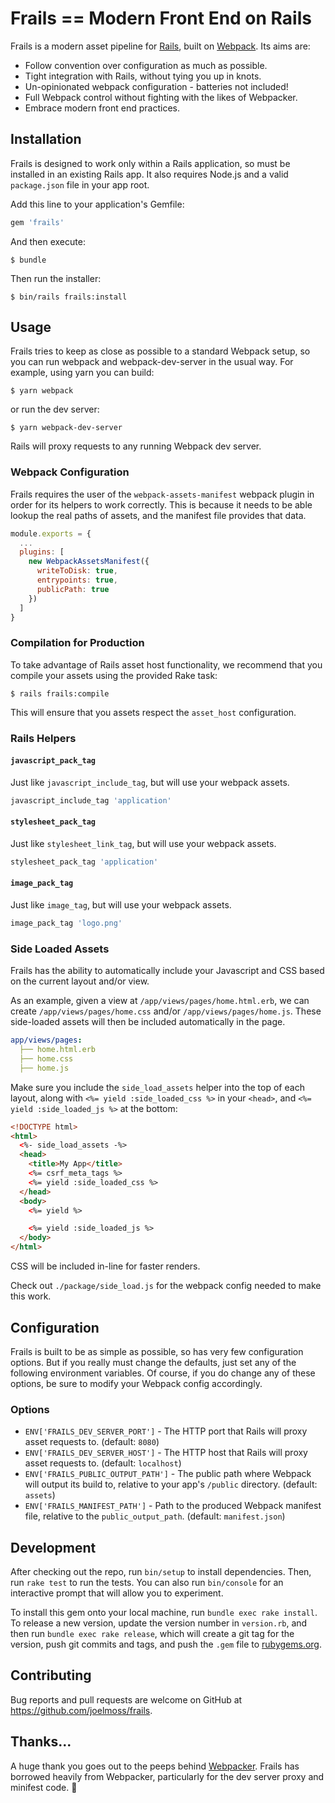 # Frails == Modern Front End on Rails

Frails is a modern asset pipeline for [Rails](https://rubyonrails.org), built on [Webpack](https://webpack.js.org/). Its aims are:

  - Follow convention over configuration as much as possible.
  - Tight integration with Rails, without tying you up in knots.
  - Un-opinionated webpack configuration - batteries not included!
  - Full Webpack control without fighting with the likes of Webpacker.
  - Embrace modern front end practices.

## Installation

Frails is designed to work only within a Rails application, so must be installed in an existing Rails app. It also requires Node.js and a valid `package.json` file in your app root.

Add this line to your application's Gemfile:

```ruby
gem 'frails'
```

And then execute:

    $ bundle

Then run the installer:

    $ bin/rails frails:install

## Usage

Frails tries to keep as close as possible to a standard Webpack setup, so you can run webpack and webpack-dev-server in the usual way. For example, using yarn you can build:

    $ yarn webpack

or run the dev server:

    $ yarn webpack-dev-server

Rails will proxy requests to any running Webpack dev server.

### Webpack Configuration

Frails requires the user of the `webpack-assets-manifest` webpack plugin in order for its helpers to
work correctly. This is because it needs to be able lookup the real paths of assets, and the
manifest file provides that data.

```javascript
module.exports = {
  ...
  plugins: [
    new WebpackAssetsManifest({
      writeToDisk: true,
      entrypoints: true,
      publicPath: true
    })
  ]
}
```

### Compilation for Production

To take advantage of Rails asset host functionality, we recommend that you compile your assets using the provided Rake task:

    $ rails frails:compile

This will ensure that you assets respect the `asset_host` configuration.

### Rails Helpers

#### `javascript_pack_tag`

Just like `javascript_include_tag`, but will use your webpack assets.

```ruby
javascript_include_tag 'application'
```

#### `stylesheet_pack_tag`

Just like `stylesheet_link_tag`, but will use your webpack assets.

```ruby
stylesheet_pack_tag 'application'
```

#### `image_pack_tag`

Just like `image_tag`, but will use your webpack assets.

```ruby
image_pack_tag 'logo.png'
```

### Side Loaded Assets

Frails has the ability to automatically include your Javascript and CSS based on the current layout
and/or view.

As an example, given a view at `/app/views/pages/home.html.erb`, we can create
`/app/views/pages/home.css` and/or `/app/views/pages/home.js`. These side-loaded assets will then be
included automatically in the page.

```yml
app/views/pages:
  ├── home.html.erb
  ├── home.css
  ├── home.js
```

Make sure you include the `side_load_assets` helper into the top of each layout, along with
`<%= yield :side_loaded_css %>` in your `<head>`, and `<%= yield :side_loaded_js %>` at the bottom:

```html
<!DOCTYPE html>
<html>
  <%- side_load_assets -%>
  <head>
    <title>My App</title>
    <%= csrf_meta_tags %>
    <%= yield :side_loaded_css %>
  </head>
  <body>
    <%= yield %>

    <%= yield :side_loaded_js %>
  </body>
</html>
```

CSS will be included in-line for faster renders.

Check out `./package/side_load.js` for the webpack config needed to make this work.

## Configuration

Frails is built to be as simple as possible, so has very few configuration options. But if you really must change the defaults, just set any of the following environment variables. Of course, if you do change any of these options, be sure to modify your Webpack config accordingly.

### Options

  - `ENV['FRAILS_DEV_SERVER_PORT']` - The HTTP port that Rails will proxy asset requests to. (default: `8080`)
  - `ENV['FRAILS_DEV_SERVER_HOST']` - The HTTP host that Rails will proxy asset requests to. (default: `localhost`)
  - `ENV['FRAILS_PUBLIC_OUTPUT_PATH']` - The public path where Webpack will output its build to, relative to your app's `/public` directory. (default: `assets`)
  - `ENV['FRAILS_MANIFEST_PATH']` - Path to the produced Webpack manifest file, relative to the `public_output_path`. (default: `manifest.json`)

## Development

After checking out the repo, run `bin/setup` to install dependencies. Then, run `rake test` to run the tests. You can also run `bin/console` for an interactive prompt that will allow you to experiment.

To install this gem onto your local machine, run `bundle exec rake install`. To release a new version, update the version number in `version.rb`, and then run `bundle exec rake release`, which will create a git tag for the version, push git commits and tags, and push the `.gem` file to [rubygems.org](https://rubygems.org).

## Contributing

Bug reports and pull requests are welcome on GitHub at https://github.com/joelmoss/frails.

## Thanks...

A huge thank you goes out to the peeps behind [Webpacker](https://github.com/rails/webpacker). Frails has borrowed heavily from Webpacker, particularly for the dev server proxy and minifest code. 🙏